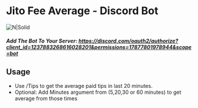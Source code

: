 # Jito Fee Average - Discord Bot
![N|Solid](https://i.imgur.com/PdUjhdx.png)
##### Add The Bot To Your Server:  https://discord.com/oauth2/authorize?client_id=1237883268616028201&permissions=17877801978944&scope=bot



## Usage

- Use /Tips to get the average paid tips in last 20 minutes. 
- Optional: Add Minutes argument from (5,20,30 or 60 minutes) to get average from those times 

>
